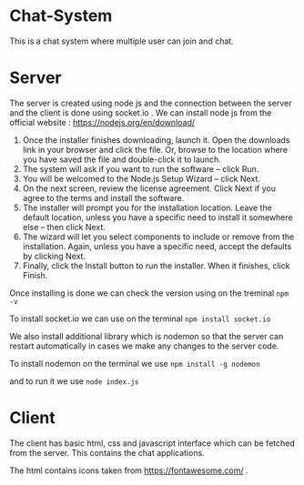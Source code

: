 # Chat-System
This is a chat system where multiple user can join and chat.

# Server
The server is created using node js  and the connection between the server and the client is done using socket.io . We can install node js from the official website : https://nodejs.org/en/download/

1. Once the installer finishes downloading, launch it. Open the downloads link in your browser and click the file. Or, browse to the location where you have saved the file and double-click it to launch.
2. The system will ask if you want to run the software – click Run.
3. You will be welcomed to the Node.js Setup Wizard – click Next.
4. On the next screen, review the license agreement. Click Next if you agree to the terms and install the software.
5. The installer will prompt you for the installation location. Leave the default location, unless you have a specific need to install it somewhere else – then click Next.
6. The wizard will let you select components to include or remove from the installation. Again, unless you have a specific need, accept the defaults by clicking Next.
7. Finally, click the Install button to run the installer. When it finishes, click Finish.

Once installing is done we can check the version using on the treminal
 ``` npm -v ```
 
To install socket.io we can use on the terminal
``` npm install socket.io ```

We also install additional library which is nodemon so that the server can restart automatically in cases we make any changes to the server code.

To install nodemon on the terminal we use 
``` npm install -g nodemon ```

and to run it we use 
 ``` node index.js ```
 
 # Client
 The client has basic html, css and javascript interface which can be fetched from the server. This contains the chat applications.
 
 The html contains icons taken from https://fontawesome.com/ .
